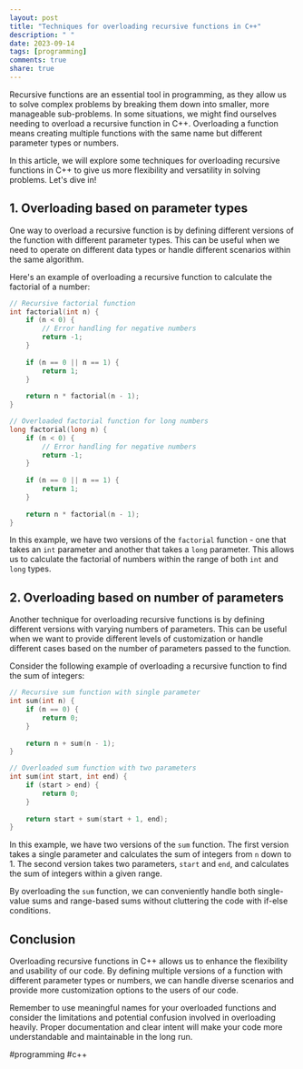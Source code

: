 ```yaml
---
layout: post
title: "Techniques for overloading recursive functions in C++"
description: " "
date: 2023-09-14
tags: [programming]
comments: true
share: true
---
```


Recursive functions are an essential tool in programming, as they allow us to solve complex problems by breaking them down into smaller, more manageable sub-problems. In some situations, we might find ourselves needing to overload a recursive function in C++. Overloading a function means creating multiple functions with the same name but different parameter types or numbers.

In this article, we will explore some techniques for overloading recursive functions in C++ to give us more flexibility and versatility in solving problems. Let's dive in!

## 1. Overloading based on parameter types

One way to overload a recursive function is by defining different versions of the function with different parameter types. This can be useful when we need to operate on different data types or handle different scenarios within the same algorithm.

Here's an example of overloading a recursive function to calculate the factorial of a number:

```cpp
// Recursive factorial function
int factorial(int n) {
    if (n < 0) {
        // Error handling for negative numbers
        return -1;
    }
    
    if (n == 0 || n == 1) {
        return 1;
    }
    
    return n * factorial(n - 1);
}

// Overloaded factorial function for long numbers
long factorial(long n) {
    if (n < 0) {
        // Error handling for negative numbers
        return -1;
    }
    
    if (n == 0 || n == 1) {
        return 1;
    }
    
    return n * factorial(n - 1);
}
```

In this example, we have two versions of the `factorial` function - one that takes an `int` parameter and another that takes a `long` parameter. This allows us to calculate the factorial of numbers within the range of both `int` and `long` types.

## 2. Overloading based on number of parameters

Another technique for overloading recursive functions is by defining different versions with varying numbers of parameters. This can be useful when we want to provide different levels of customization or handle different cases based on the number of parameters passed to the function.

Consider the following example of overloading a recursive function to find the sum of integers:

```cpp
// Recursive sum function with single parameter
int sum(int n) {
    if (n == 0) {
        return 0;
    }
    
    return n + sum(n - 1);
}

// Overloaded sum function with two parameters
int sum(int start, int end) {
    if (start > end) {
        return 0;
    }
    
    return start + sum(start + 1, end);
}
```

In this example, we have two versions of the `sum` function. The first version takes a single parameter and calculates the sum of integers from `n` down to 1. The second version takes two parameters, `start` and `end`, and calculates the sum of integers within a given range.

By overloading the `sum` function, we can conveniently handle both single-value sums and range-based sums without cluttering the code with if-else conditions.

## Conclusion

Overloading recursive functions in C++ allows us to enhance the flexibility and usability of our code. By defining multiple versions of a function with different parameter types or numbers, we can handle diverse scenarios and provide more customization options to the users of our code.

Remember to use meaningful names for your overloaded functions and consider the limitations and potential confusion involved in overloading heavily. Proper documentation and clear intent will make your code more understandable and maintainable in the long run.

#programming #c++